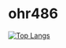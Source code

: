 # ohr486

[![Top Langs](https://github-readme-stats.vercel.app/api/top-langs/?username=ohr486&layout=compact&theme=radical)](https://github.com/ohr486)

